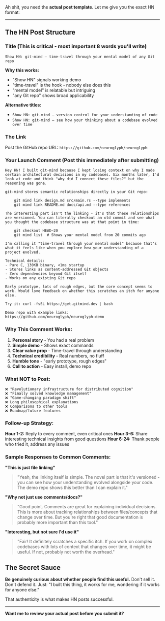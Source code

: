 Ah shit, you need the **actual post template**. Let me give you the exact HN format:

---

## The HN Post Structure

### **Title** (This is critical - most important 8 words you'll write)

```
Show HN: git-mind – time-travel through your mental model of any Git repo
```

**Why this works:**

- "Show HN" signals working demo
- "time-travel" is the hook - nobody else does this
- "mental model" is relatable but intriguing
- "any Git repo" shows broad applicability

**Alternative titles:**

- `Show HN: git-mind – version control for your understanding of code`
- `Show HN: git-mind – see how your thinking about a codebase evolved over time`

### **The Link**

Post the GitHub repo URL: `https://github.com/neuroglyph/neuroglyph`

### **Your Launch Comment** (Post this immediately after submitting)

```
Hey HN! I built git-mind because I kept losing context on why I made certain architectural decisions in my codebases. Six months later, I'd look at code and think "why did I connect these files?" but the reasoning was gone.

git-mind stores semantic relationships directly in your Git repo:

    git mind link design.md src/main.rs --type implements
    git mind link README.md docs/api.md --type references

The interesting part isn't the linking - it's that these relationships are versioned. You can literally checkout an old commit and see what you thought the codebase structure was at that point in time:

    git checkout HEAD~20
    git mind list  # Shows your mental model from 20 commits ago

I'm calling it "time-travel through your mental model" because that's what it feels like when you explore how your understanding of a project evolved.

Technical details:
- Pure C, 130KB binary, <1ms startup
- Stores links as content-addressed Git objects
- Zero dependencies beyond Git itself
- Works on any existing Git repo

Early prototype, lots of rough edges, but the core concept seems to work. Would love feedback on whether this scratches an itch for anyone else.

Try it: curl -fsSL https://get.gitmind.dev | bash

Demo repo with example links: https://github.com/neuroglyph/neuroglyph-demo
```

### **Why This Comment Works:**

1. **Personal story** - You had a real problem
2. **Simple demo** - Shows exact commands
3. **Clear value prop** - Time-travel through understanding
4. **Technical credibility** - Real numbers, no fluff
5. **Humble tone** - "early prototype, rough edges"
6. **Call to action** - Easy install, demo repo

### **What NOT to Post:**

```
❌ "Revolutionary infrastructure for distributed cognition"
❌ "Finally solved knowledge management"
❌ "Game-changing paradigm shift"
❌ Long philosophical explanations
❌ Comparisons to other tools
❌ Roadmap/future features
```

### **Follow-up Strategy:**

**Hour 1-2:** Reply to every comment, even critical ones **Hour 3-6:** Share interesting technical insights from good questions **Hour 6-24:** Thank people who tried it, address any issues

### **Sample Responses to Common Comments:**

**"This is just file linking"**

> "Yeah, the linking itself is simple. The novel part is that it's versioned - you can see how your understanding evolved alongside your code. The demo repo shows this better than I can explain it."

**"Why not just use comments/docs?"**

> "Good point. Comments are great for explaining individual decisions. This is more about tracking relationships between files/concepts that change over time. But you're right that good documentation is probably more important than this tool."

**"Interesting, but not sure I'd use it"**

> "Fair! It definitely scratches a specific itch. If you work on complex codebases with lots of context that changes over time, it might be useful. If not, probably not worth the overhead."

## **The Secret Sauce**

**Be genuinely curious about whether people find this useful.** Don't sell it. Don't defend it. Just: "I built this thing, it works for me, wondering if it works for anyone else."

That authenticity is what makes HN posts successful.

---

**Want me to review your actual post before you submit it?**